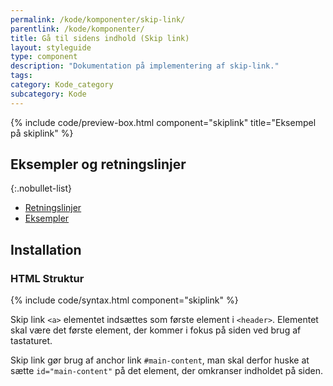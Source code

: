 ```yaml
---
permalink: /kode/komponenter/skip-link/
parentlink: /kode/komponenter/
title: Gå til sidens indhold (Skip link)
layout: styleguide
type: component
description: "Dokumentation på implementering af skip-link."
tags: 
category: Kode_category
subcategory: Kode
---
```


{% include code/preview-box.html component="skiplink" title="Eksempel på skiplink" %}

## Eksempler og retningslinjer

{:.nobullet-list}
- <a href="/komponenter/skip-link/#retningslinjer">Retningslinjer</a>
- <a href="/komponenter/skip-link/">Eksempler</a>

## Installation

### HTML Struktur

{% include code/syntax.html component="skiplink" %}

Skip link `<a>` elementet indsættes som første element i `<header>`. Elementet skal være det første element, der kommer i fokus på siden ved brug af tastaturet.

Skip link gør brug af anchor link `#main-content`, man skal derfor huske at sætte `id="main-content"` på det element, der omkranser indholdet på siden.
